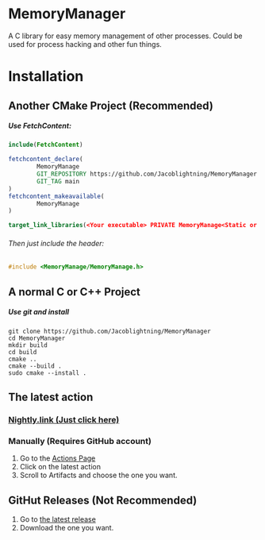 # MemoryManager
A C library for easy memory management of other processes. Could be used for process hacking and other fun things.
# Installation
## Another CMake Project (Recommended)
##### Use FetchContent:
```cmake
include(FetchContent)

fetchcontent_declare(
        MemoryManage
        GIT_REPOSITORY https://github.com/Jacoblightning/MemoryManager
        GIT_TAG main
)
fetchcontent_makeavailable(
        MemoryManage
)

target_link_libraries(<Your executable> PRIVATE MemoryManage<Static or Dynamic>)
```
###### Then just include the header:
```c++ // At the very least, IDEA does not accept C as a language here.
#include <MemoryManage/MemoryManage.h>
```
## A normal C or C++ Project
##### Use git and install
```shell
git clone https://github.com/Jacoblightning/MemoryManager
cd MemoryManager
mkdir build
cd build
cmake ..
cmake --build .
sudo cmake --install .
```
## The latest action
### [Nightly.link (Just click here)](https://nightly.link/Jacoblightning/MemoryManager/workflows/cmake-single-platform-release/main)
### Manually (Requires GitHub account)
1. Go to the [Actions Page](https://github.com/Jacoblightning/MemoryManager/actions/workflows/cmake-single-platform-release.yml)
2. Click on the latest action
3. Scroll to Artifacts and choose the one you want.
## GitHut Releases (Not Recommended)
1. Go to [the latest release](https://github.com/Jacoblightning/MemoryManager/releases/latest)
2. Download the one you want.